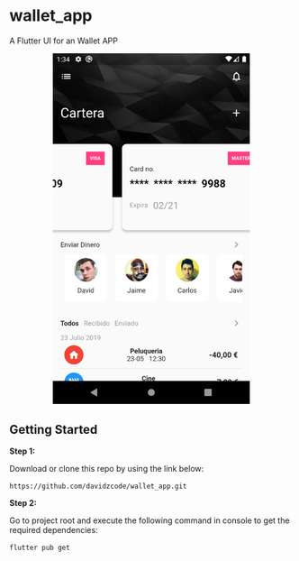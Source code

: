 # wallet_app

A Flutter UI for an Wallet APP

<div align="center">
  <img src="https://raw.githubusercontent.com/davidzcode/wallet_app/master/lib/screenshots/Screenshot_1642815298.png" alt="Screenshot" width="350"/>
</div>

## Getting Started

**Step 1:**

Download or clone this repo by using the link below:

```
https://github.com/davidzcode/wallet_app.git
```

**Step 2:**

Go to project root and execute the following command in console to get the required dependencies: 

```
flutter pub get 
```

